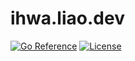 # ihwa.liao.dev

[![Go Reference][pkgsitebadge]][pkgsite]
[![License][licensebadge]](LICENSE)

[licensebadge]: https://img.shields.io/github/license/seankhliao/ihwa.liao.dev.svg?style=flat-square
[pkgsitebadge]: https://pkg.go.dev/badge/go.seankhliao.com/ihwa.liao.dev.svg
[pkgsite]: https://pkg.go.dev/go.seankhliao.com/ihwa.liao.dev
